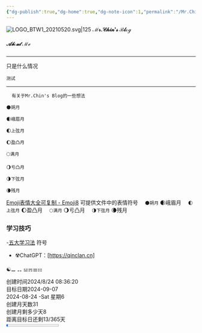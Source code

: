```yaml
---
{"dg-publish":true,"dg-home":true,"dg-note-icon":1,"permalink":"/Mr.Chin's Blog/","tags":["gardenEntry"],"dgPassFrontmatter":true,"noteIcon":1,"created":"2024-08-24T08:36:20.682+08:00","updated":"2024-08-25T09:06:53.451+08:00"}
---
```


![LOGO_BTW1_20210520.svg|125](https://cdn.jsdelivr.net/gh/BTW-Q/blog_img/image/202408241037303.svg)
**ℳ𝓇.𝒞𝒽𝒾𝓃'𝓈 ℬ𝓁ℴℊ**
##### 𝒜𝒷ℴ𝓊𝓉 ℳℯ
---
只是什么情况

	测试

---
	  有关于Mr.Chin's Blog的一些想法

```
🌑朔月   
```

```
🌒峨眉月  
```

```
🌓上弦月 
```

```
🌔盈凸月 
```

```
🌕满月  
```

```
🌖亏凸月
```

```
🌗下弦月
```

```
🌘残月
```

[Emoji表情大全可复制 - Emoji8](https://emoji8.com/zh-hans/)
可提供文件中的表情符号
`   🌑朔月
`   🌒峨眉月
`   🌓上弦月
`   🌔盈凸月
`   🌕满月
`   🌖亏凸月
`   🌗下弦月
`   🌘残月

### 学习技巧
-[五大学习法](☶%20Interest%20兴趣/Article%20文章/五大学习法.md)
符号
- ☢️ChatGPT：[https://qinclan.cn]

☯⚊  ⚋ ⚍⚎⚌⚏

<div><span>创建时间2024/8/24 08:36:20</span></div><div><span>目标日期2024-09-07</span></div><div><span>2024-08-24  -Sat 星期6</span></div><div><span>创建月天数31</span></div><div><span>创建月剩多少天8</span></div><div><span>距离目标日还剩13/365天</span></div><progress max="365" value="13"><span>-</span></progress>

